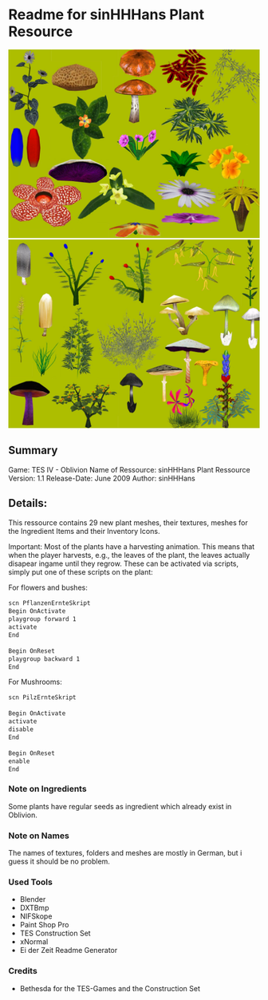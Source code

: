# Readme for sinHHHans Plant Resource

![Overview1](figure1.jpg "OV1")
![Overview2](figure2.jpg "OV2")

## Summary

Game: TES IV - Oblivion
Name of Ressource: sinHHHans Plant Ressource
Version: 1.1
Release-Date: June 2009
Author: sinHHHans

## Details:

This ressource contains 29 new plant meshes, their textures, meshes for the Ingredient Items and their Inventory Icons.

Important: Most of the plants have a harvesting animation. This means that when the player harvests, e.g., the leaves of the plant, the leaves actually disapear ingame until they regrow. These can be activated via scripts, simply put one of these scripts on the plant:

For flowers and bushes:

```
scn PflanzenErnteSkript
Begin OnActivate
playgroup forward 1
activate
End

Begin OnReset
playgroup backward 1
End
```

For Mushrooms:

```
scn PilzErnteSkript

Begin OnActivate
activate
disable
End

Begin OnReset
enable
End
```

### Note on Ingredients
Some plants have regular seeds as ingredient which already exist in Oblivion.

### Note on Names
The names of textures, folders and meshes are mostly in German, but i guess it should be no problem.


### Used Tools
- Blender
- DXTBmp
- NIFSkope
- Paint Shop Pro
- TES Construction Set
- xNormal
- Ei der Zeit Readme Generator


### Credits
- Bethesda for the TES-Games and the Construction Set

